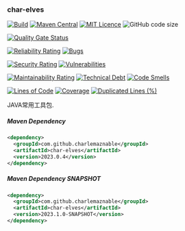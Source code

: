 ### char-elves

[![Build](https://github.com/CharLemAznable/char-elves/actions/workflows/build.yml/badge.svg)](https://github.com/CharLemAznable/char-elves/actions/workflows/build.yml)
[![Maven Central](https://maven-badges.herokuapp.com/maven-central/com.github.charlemaznable/char-elves/badge.svg)](https://maven-badges.herokuapp.com/maven-central/com.github.charlemaznable/char-elves/)
[![MIT Licence](https://badges.frapsoft.com/os/mit/mit.svg?v=103)](https://opensource.org/licenses/mit-license.php)
![GitHub code size](https://img.shields.io/github/languages/code-size/CharLemAznable/char-elves)

[![Quality Gate Status](https://sonarcloud.io/api/project_badges/measure?project=CharLemAznable_char-elves&metric=alert_status)](https://sonarcloud.io/dashboard?id=CharLemAznable_char-elves)

[![Reliability Rating](https://sonarcloud.io/api/project_badges/measure?project=CharLemAznable_char-elves&metric=reliability_rating)](https://sonarcloud.io/dashboard?id=CharLemAznable_char-elves)
[![Bugs](https://sonarcloud.io/api/project_badges/measure?project=CharLemAznable_char-elves&metric=bugs)](https://sonarcloud.io/dashboard?id=CharLemAznable_char-elves)

[![Security Rating](https://sonarcloud.io/api/project_badges/measure?project=CharLemAznable_char-elves&metric=security_rating)](https://sonarcloud.io/dashboard?id=CharLemAznable_char-elves)
[![Vulnerabilities](https://sonarcloud.io/api/project_badges/measure?project=CharLemAznable_char-elves&metric=vulnerabilities)](https://sonarcloud.io/dashboard?id=CharLemAznable_char-elves)

[![Maintainability Rating](https://sonarcloud.io/api/project_badges/measure?project=CharLemAznable_char-elves&metric=sqale_rating)](https://sonarcloud.io/dashboard?id=CharLemAznable_char-elves)
[![Technical Debt](https://sonarcloud.io/api/project_badges/measure?project=CharLemAznable_char-elves&metric=sqale_index)](https://sonarcloud.io/dashboard?id=CharLemAznable_char-elves)
[![Code Smells](https://sonarcloud.io/api/project_badges/measure?project=CharLemAznable_char-elves&metric=code_smells)](https://sonarcloud.io/dashboard?id=CharLemAznable_char-elves)

[![Lines of Code](https://sonarcloud.io/api/project_badges/measure?project=CharLemAznable_char-elves&metric=ncloc)](https://sonarcloud.io/dashboard?id=CharLemAznable_char-elves)
[![Coverage](https://sonarcloud.io/api/project_badges/measure?project=CharLemAznable_char-elves&metric=coverage)](https://sonarcloud.io/dashboard?id=CharLemAznable_char-elves)
[![Duplicated Lines (%)](https://sonarcloud.io/api/project_badges/measure?project=CharLemAznable_char-elves&metric=duplicated_lines_density)](https://sonarcloud.io/dashboard?id=CharLemAznable_char-elves)

JAVA常用工具包.

##### Maven Dependency

```xml
<dependency>
  <groupId>com.github.charlemaznable</groupId>
  <artifactId>char-elves</artifactId>
  <version>2023.0.4</version>
</dependency>
```

##### Maven Dependency SNAPSHOT

```xml
<dependency>
  <groupId>com.github.charlemaznable</groupId>
  <artifactId>char-elves</artifactId>
  <version>2023.1.0-SNAPSHOT</version>
</dependency>
```
